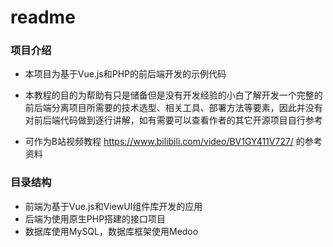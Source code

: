 # readme
### 项目介绍

- 本项目为基于Vue.js和PHP的前后端开发的示例代码

- 本教程的目的为帮助有只是储备但是没有开发经验的小白了解开发一个完整的前后端分离项目所需要的技术选型、相关工具、部署方法等要素，因此并没有对前后端代码做到逐行讲解，如有需要可以查看作者的其它开源项目自行参考

- 可作为B站视频教程 https://www.bilibili.com/video/BV1GY411V727/ 的参考资料

### 目录结构

- 前端为基于Vue.js和ViewUI组件库开发的应用
- 后端为使用原生PHP搭建的接口项目
- 数据库使用MySQL，数据库框架使用Medoo
